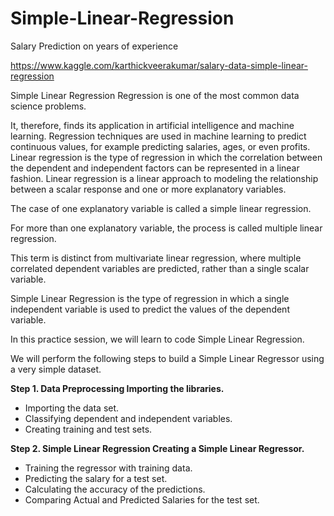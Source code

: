 # Simple-Linear-Regression
Salary Prediction on years of experience

https://www.kaggle.com/karthickveerakumar/salary-data-simple-linear-regression

Simple Linear Regression Regression is one of the most common data science problems. 

It, therefore, finds its application in artificial intelligence and machine learning.
Regression techniques are used in machine learning to predict continuous values, for example predicting salaries, ages, or even profits.
Linear regression is the type of regression in which the correlation between the dependent and independent factors can be represented in a linear fashion. 
Linear regression is a linear approach to modeling the relationship between a scalar response and one or more explanatory variables. 

The case of one explanatory variable is called a simple linear regression. 

For more than one explanatory variable, the process is called multiple linear regression. 

This term is distinct from multivariate linear regression, where multiple correlated dependent variables are predicted, rather than a single scalar variable. 

Simple Linear Regression is the type of regression in which a single independent variable is used to predict the values of the dependent variable. 

In this practice session, we will learn to code Simple Linear Regression.

We will perform the following steps to build a Simple Linear Regressor using a very simple dataset. 

**Step 1. Data Preprocessing Importing the libraries.**

- Importing the data set. 
- Classifying dependent and independent variables. 
- Creating training and test sets. 

**Step 2. Simple Linear Regression Creating a Simple Linear Regressor.**

- Training the regressor with training data. 
- Predicting the salary for a test set. 
- Calculating the accuracy of the predictions. 
- Comparing Actual and Predicted Salaries for the test set. 

